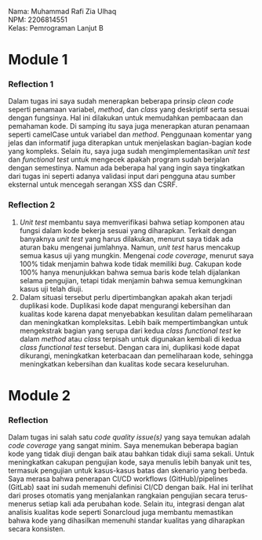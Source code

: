 Nama: Muhammad Rafi Zia Ulhaq<br>
NPM: 2206814551<br>
Kelas: Pemrograman Lanjut B<br>

# Module 1

### Reflection 1
Dalam tugas ini saya sudah menerapkan beberapa prinsip *clean code* seperti penamaan variabel, *method*, dan *class* yang deskriptif serta sesuai dengan fungsinya. Hal ini dilakukan untuk memudahkan pembacaan dan pemahaman kode. Di samping itu saya juga menerapkan aturan penamaan seperti camelCase untuk variabel dan *method*. Penggunaan komentar yang jelas dan informatif juga diterapkan untuk menjelaskan bagian-bagian kode yang kompleks. Selain itu, saya juga sudah mengimplementasikan *unit test* dan *functional test* untuk mengecek apakah program sudah berjalan dengan semestinya. Namun ada beberapa hal yang ingin saya tingkatkan dari tugas ini seperti adanya validasi input dari pengguna atau sumber eksternal untuk mencegah serangan XSS dan CSRF.
### Reflection 2
1. *Unit test* membantu saya memverifikasi bahwa setiap komponen atau fungsi dalam kode bekerja sesuai yang diharapkan. Terkait dengan banyaknya *unit test* yang harus dilakukan, menurut saya tidak ada aturan baku mengenai jumlahnya. Namun, *unit test* harus mencakup semua kasus uji yang mungkin. Mengenai *code coverage*, menurut saya 100% tidak menjamin bahwa kode tidak memiliki *bug*. Cakupan kode 100% hanya menunjukkan bahwa semua baris kode telah dijalankan selama pengujian, tetapi tidak menjamin bahwa semua kemungkinan kasus uji telah diuji.
2. Dalam situasi tersebut perlu dipertimbangkan apakah akan terjadi duplikasi kode. Duplikasi kode dapat mengurangi kebersihan dan kualitas kode karena dapat menyebabkan kesulitan dalam pemeliharaan dan meningkatkan kompleksitas. Lebih baik mempertimbangkan untuk mengekstrak bagian yang serupa dari kedua *class functional test* ke dalam *method* atau *class* terpisah untuk digunakan kembali di kedua *class functional test* tersebut. Dengan cara ini, duplikasi kode dapat dikurangi, meningkatkan keterbacaan dan pemeliharaan kode, sehingga meningkatkan kebersihan dan kualitas kode secara keseluruhan.

# Module 2

### Reflection
Dalam tugas ini salah satu *code quality issue(s)* yang saya temukan adalah *code coverage* yang sangat minim. Saya menemukan beberapa bagian kode yang tidak diuji dengan baik atau bahkan tidak diuji sama sekali. Untuk meningkatkan cakupan pengujian kode, saya menulis lebih banyak unit tes, termasuk pengujian untuk kasus-kasus batas dan skenario yang berbeda.
Saya merasa bahwa penerapan CI/CD workflows (GitHub)/pipelines (GitLab) saat ini sudah memenuhi definisi CI/CD dengan baik. Hal ini terlihat dari proses otomatis yang menjalankan rangkaian pengujian secara terus-menerus setiap kali ada perubahan kode. Selain itu, integrasi dengan alat analisis kualitas kode seperti Sonarcloud juga membantu memastikan bahwa kode yang dihasilkan memenuhi standar kualitas yang diharapkan secara konsisten.